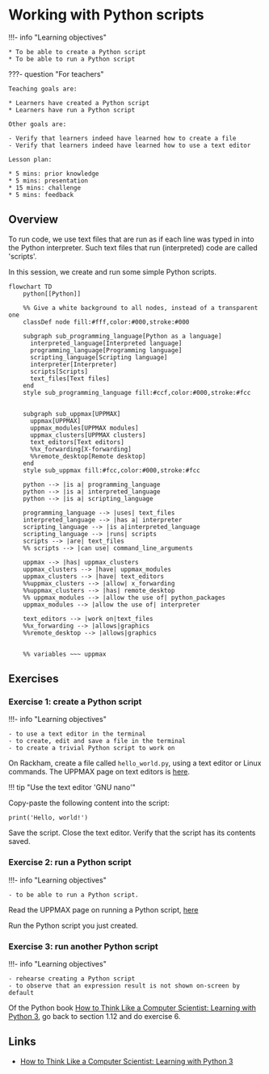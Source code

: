 # Working with Python scripts

!!!- info "Learning objectives"

    * To be able to create a Python script
    * To be able to run a Python script

???- question "For teachers"

    Teaching goals are:

    * Learners have created a Python script
    * Learners have run a Python script

    Other goals are:

    - Verify that learners indeed have learned how to create a file
    - Verify that learners indeed have learned how to use a text editor

    Lesson plan:

    * 5 mins: prior knowledge
    * 5 mins: presentation
    * 15 mins: challenge
    * 5 mins: feedback

## Overview

To run code, we use text files that are run as if each line 
was typed in into the Python interpreter. Such text files
that run (interpreted) code are called 'scripts'. 

In this session, we create and run some simple Python scripts.

```mermaid
flowchart TD
    python[[Python]]

    %% Give a white background to all nodes, instead of a transparent one
    classDef node fill:#fff,color:#000,stroke:#000

    subgraph sub_programming_language[Python as a language]
      interpreted_language[Interpreted language]
      programming_language[Programming language]
      scripting_language[Scripting language]
      interpreter[Interpreter]
      scripts[Scripts]
      text_files[Text files]
    end
    style sub_programming_language fill:#ccf,color:#000,stroke:#fcc


    subgraph sub_uppmax[UPPMAX]
      uppmax[UPPMAX]
      uppmax_modules[UPPMAX modules]
      uppmax_clusters[UPPMAX clusters]
      text_editors[Text editors]
      %%x_forwarding[X-forwarding]
      %%remote_desktop[Remote desktop]
    end
    style sub_uppmax fill:#fcc,color:#000,stroke:#fcc

    python --> |is a| programming_language
    python --> |is a| interpreted_language
    python --> |is a| scripting_language

    programming_language --> |uses| text_files
    interpreted_language --> |has a| interpreter
    scripting_language --> |is a|interpreted_language
    scripting_language --> |runs| scripts
    scripts --> |are| text_files
    %% scripts --> |can use| command_line_arguments

    uppmax --> |has| uppmax_clusters
    uppmax_clusters --> |have| uppmax_modules
    uppmax_clusters --> |have| text_editors
    %%uppmax_clusters --> |allow| x_forwarding
    %%uppmax_clusters --> |has| remote_desktop
    %% uppmax_modules --> |allow the use of| python_packages
    uppmax_modules --> |allow the use of| interpreter

    text_editors --> |work on|text_files
    %%x_forwarding --> |allows|graphics
    %%remote_desktop --> |allows|graphics
    

    %% variables ~~~ uppmax
```

## Exercises

### Exercise 1: create a Python script

!!!- info "Learning objectives"

    - to use a text editor in the terminal
    - to create, edit and save a file in the terminal
    - to create a trivial Python script to work on

On Rackham, create a file called `hello_world.py`,
using a text editor or Linux commands.
The UPPMAX page on text editors is [here](http://docs.uppmax.uu.se/software/text_editors/).

!!! tip "Use the text editor 'GNU nano'"

Copy-paste the following content into the script:

```
print('Hello, world!')
```

Save the script.
Close the text editor.
Verify that the script has its contents saved.

### Exercise 2: run a Python script

!!!- info "Learning objectives"

    - to be able to run a Python script.

Read the UPPMAX page on running a Python script, [here](http://docs.uppmax.uu.se/software/python/#running-python)

Run the Python script you just created.

### Exercise 3: run another Python script

!!!- info "Learning objectives"

    - rehearse creating a Python script
    - to observe that an expression result is not shown on-screen by default

Of the Python book [How to Think Like a Computer Scientist: Learning with Python 3](https://openbookproject.net/thinkcs/python/english3e/index.html),
go back to section 1.12 and do exercise 6.

## Links

 * [How to Think Like a Computer Scientist: Learning with Python 3](https://openbookproject.net/thinkcs/python/english3e/index.html)
